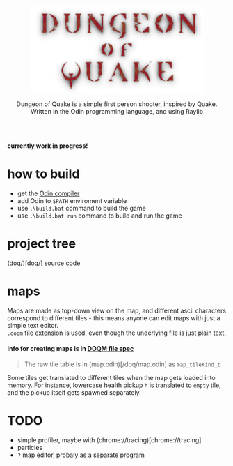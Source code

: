 <p align="center">
  <img src="/build/textures/dungeon_of_quake_logo.png" width="400">  
</p>

<p align="center">
  Dungeon of Quake is a simple first person shooter, inspired by Quake.
  </br>
  Written in the Odin programming language, and using Raylib
</p>
</br>
</br>

**currently work in progress!**
# how to build
- get the [Odin compiler](https://github.com/odin-lang/Odin)
- add Odin to `$PATH` enviroment variable
- use `.\build.bat` command to build the game  
- use `.\build.bat run` command to build and run the game  

# project tree
(doq/)[doq/]    source code

# maps
Maps are made as top-down view on the map, and different ascii characters correspond to different tiles - this means anyone can edit maps with just a simple text editor.  
`.doqm` file extension is used, even though the underlying file is just plain text.
#### Info for creating maps is in [DOQM file spec](doqm_format_spec.md)  

> The raw tile table is in (map.odin)[/doq/map.odin] as `map_tileKind_t`

Some tiles get translated to different tiles when the map gets loaded into memory. For instance, lowercase
health pickup `h` is translated to `empty` tile, and the pickup itself gets spawned separately.



# TODO
- simple profiler, maybe with (chrome://tracing)[chrome://tracing]
- particles
- `?` map editor, probaly as a separate program
